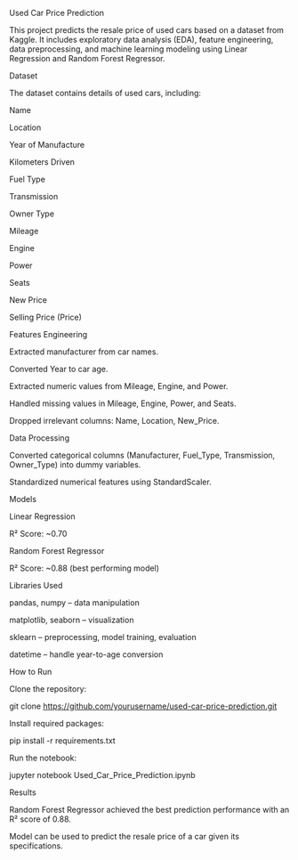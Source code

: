 Used Car Price Prediction

This project predicts the resale price of used cars based on a dataset from Kaggle. It includes exploratory data analysis (EDA), feature engineering, data preprocessing, and machine learning modeling using Linear Regression and Random Forest Regressor.

Dataset

The dataset contains details of used cars, including:

Name

Location

Year of Manufacture

Kilometers Driven

Fuel Type

Transmission

Owner Type

Mileage

Engine

Power

Seats

New Price

Selling Price (Price)

Features Engineering

Extracted manufacturer from car names.

Converted Year to car age.

Extracted numeric values from Mileage, Engine, and Power.

Handled missing values in Mileage, Engine, Power, and Seats.

Dropped irrelevant columns: Name, Location, New_Price.

Data Processing

Converted categorical columns (Manufacturer, Fuel_Type, Transmission, Owner_Type) into dummy variables.

Standardized numerical features using StandardScaler.

Models

Linear Regression

R² Score: ~0.70

Random Forest Regressor

R² Score: ~0.88 (best performing model)

Libraries Used

pandas, numpy – data manipulation

matplotlib, seaborn – visualization

sklearn – preprocessing, model training, evaluation

datetime – handle year-to-age conversion

How to Run

Clone the repository:

git clone https://github.com/yourusername/used-car-price-prediction.git


Install required packages:

pip install -r requirements.txt


Run the notebook:

jupyter notebook Used_Car_Price_Prediction.ipynb

Results

Random Forest Regressor achieved the best prediction performance with an R² score of 0.88.

Model can be used to predict the resale price of a car given its specifications.
